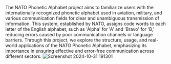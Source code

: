 The NATO Phonetic Alphabet project aims to familiarize users with the internationally recognized phonetic alphabet used in aviation, military, and various communication fields for clear and unambiguous transmission of information. This system, established by NATO, assigns code words to each letter of the English alphabet, such as 'Alpha' for 'A' and 'Bravo' for 'B,' reducing errors caused by poor communication channels or language barriers. Through this project, we explore the structure, usage, and real-world applications of the NATO Phonetic Alphabet, emphasizing its importance in ensuring effective and error-free communication across different sectors.
![Screenshot 2024-10-31 191301](https://github.com/user-attachments/assets/afa5437d-e618-44b8-bcca-c2bde71d81cb)
